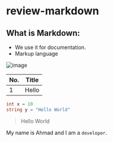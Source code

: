 # review-markdown

## What is Markdown:
* We use it for documentation.
* Markup language

![image](https://media-cldnry.s-nbcnews.com/image/upload/newscms/2021_26/3487828/210630-stock-cat-bed-ew-245p.jpg)


|No.|Title|
|---|---|
|1|Hello|

```csharp
int x = 10
string y = "Hello World"
```
> Hello World

My name is Ahmad and I am a `developer`.
